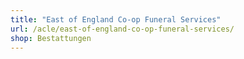 ```yaml
---
title: "East of England Co-op Funeral Services"
url: /acle/east-of-england-co-op-funeral-services/
shop: Bestattungen
---
```

